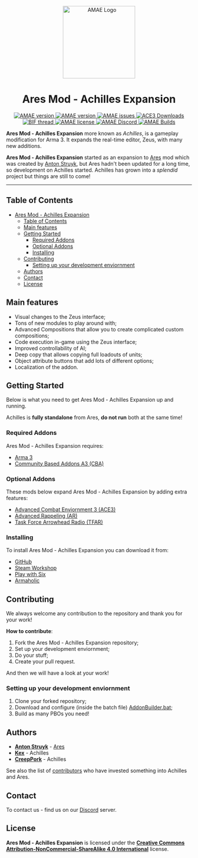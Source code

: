 <p align="center">
    <img src="https://github.com/ArmaAchilles/AresModAchillesExpansion/blob/(0.1.0)/Pictures/Achilles_Logo_Github.png" width="196" alt="AMAE Logo">
    <h1 align="center">Ares Mod - Achilles Expansion</h1>
</p>

<p align="center">
    <a href="https://github.com/ArmaAchilles/AresModAchillesExpansion/tree/(0.0.9c)">
        <img src="https://img.shields.io/badge/Stable-0.0.9c-green.svg?style=flat-square" alt="AMAE version">
    </a>
    <a href="https://github.com/ArmaAchilles/AresModAchillesExpansion/tree/(0.1.0)">
        <img src="https://img.shields.io/badge/Development-0.1.0-red.svg?style=flat-square" alt="AMAE version">
    </a>
    <a href="https://github.com/ArmaAchilles/AresModAchillesExpansion/issues">
        <img src="https://img.shields.io/github/issues-raw/ArmaAchilles/AresModAchillesExpansion.svg?style=flat-square&label=Issues" alt="AMAE issues">
    </a>
    <a href="https://github.com/ArmaAchilles/AresModAchillesExpansion/releases">
        <img src="https://img.shields.io/github/downloads/ArmaAchilles/AresModAchillesExpansion/total.svg?style=flat-square&label=Downloads" alt="ACE3 Downloads">
    </a>
    <a href="https://forums.bistudio.com/forums/topic/191113-ares-mod-achilles-expansion/">
        <img src="https://img.shields.io/badge/BIF-Thread-lightgrey.svg?style=flat-square" alt="BIF thread">
    </a>
    <a href="https://github.com/ArmaAchilles/AresModAchillesExpansion/blob/(0.1.0)/LICENSE">
        <img src="https://img.shields.io/badge/License-CC%20BY--NC--SA%204.0-orange.svg?style=flat-square" alt="AMAE license">
    </a>
    <a href="https://discord.gg/kN7Jnhr">
        <img src="https://img.shields.io/badge/dynamic/json.svg?label=Discord&colorB=7683D5&prefix=&suffix=&query=users&uri=https%3A%2F%2Fmechilles.herokuapp.com%2Fbadge&style=flat-square" alt="AMAE Discord">
    </a>
    <a href="https://www.travis-ci.org/ArmaAchilles/AresModAchillesExpansion">
        <img src="https://img.shields.io/travis/ArmaAchilles/AresModAchillesExpansion.svg?style=flat-square&label=Build" alt="AMAE Builds">
    </a>
</p>

**Ares Mod - Achilles Expansion** more known as _Achilles_, is a gameplay modification for Arma 3. It expands the real-time editor, Zeus, with many new additions.  

**Ares Mod - Achilles Expansion** started as an expansion to [Ares](https://github.com/astruyk/Ares) mod which was created by [Anton Struyk](https://github.com/astruyk), but Ares hadn't been updated for a long time, so development on Achilles started. Achilles has grown into a _splendid_ project but things are still to come! 

* * *

## Table of Contents
- [Ares Mod - Achilles Expansion](#ares-mod---achilles-expansion)
    - [Table of Contents](#table-of-contents)
    - [Main features](#main-features)
    - [Getting Started](#getting-started)
        - [Required Addons](#required-addons)
        - [Optional Addons](#optional-addons)
        - [Installing](#installing)
    - [Contributing](#contributing)
        - [Setting up your development enviornment](#setting-up-your-development-enviornment)
    - [Authors](#authors)
    - [Contact](#contact)
    - [License](#license)

## Main features
- Visual changes to the Zeus interface;
- Tons of new modules to play around with;
- Advanced Compositions that allow you to create complicated custom compositions;
- Code execution in-game using the Zeus interface;
- Improved controllability of AI;
- Deep copy that allows copying full loadouts of units;
- Object attribute buttons that add lots of different options;
- Localization of the addon.

## Getting Started

Below is what you need to get Ares Mod - Achilles Expansion up and running.  

Achilles is **fully standalone** from Ares, **do not run** both at the same time!

### Required Addons

Ares Mod - Achilles Expansion requires:
- [Arma 3](http://arma3.com/)
- [Community Based Addons A3 (CBA)](https://github.com/CBATeam/CBA_A3/releases)

### Optional Addons

These mods below expand Ares Mod - Achilles Expansion by adding extra features:
- [Advanced Combat Enviornment 3 (ACE3)](https://github.com/acemod/ACE3/)
- [Advanced Rappeling (AR)](https://github.com/sethduda/AdvancedRappelling)
- [Task Force Arrowhead Radio (TFAR)](https://github.com/michail-nikolaev/task-force-arma-3-radio)

### Installing

To install Ares Mod - Achilles Expansion you can download it from:
- [GitHub](https://github.com/ArmaAchilles/AresModAchillesExpansion/releases)
- [Steam Workshop](http://steamcommunity.com/sharedfiles/filedetails/?id=723217262)
- [Play with Six](http://withsix.com/p/Arma-3/mods/mc1X_8GXVEG0STlO_DWjNA/Ares-Mod-Achilles-Expansion)
- [Armaholic](http://www.armaholic.com/page.php?id=31235)

## Contributing

We always welcome any contribution to the repository and thank you for your work!  

**How to contribute**:
1. Fork the Ares Mod - Achilles Expansion repository;
2. Set up your development enviornment;
3. Do your stuff;
4. Create your pull request.  

And then we will have a look at your work!

### Setting up your development enviornment

1. Clone your forked repository;
2. Download and configure (inside the batch file) [AddonBuilder.bat](https://github.com/ArmaAchilles/AresModAchillesExpansion/blob/(0.1.0)/Tools/AddonBuilder.bat);
3. Build as many PBOs you need!

## Authors

- **[Anton Struyk](https://github.com/astruyk)** - [Ares](https://github.com/astruyk/Ares)
- **[Kex](https://github.com/oOKexOo)** - Achilles
- **[CreepPork](https://github.com/CreepPork)** - Achilles

See also the list of [contributors](https://github.com/ArmaAchilles/AresModAchillesExpansion/blob/(0.1.0)/%40AresModAchillesExpansion/credits.txt) who have invested something into Achilles and Ares.

## Contact

To contact us - find us on our [Discord](https://discord.gg/kN7Jnhr) server.

## License

**Ares Mod - Achilles Expansion** is licensed under the **[Creative Commons Attribution-NonCommercial-ShareAlike 4.0 International](https://github.com/ArmaAchilles/AresModAchillesExpansion/blob/(0.1.0)/LICENSE)** license.